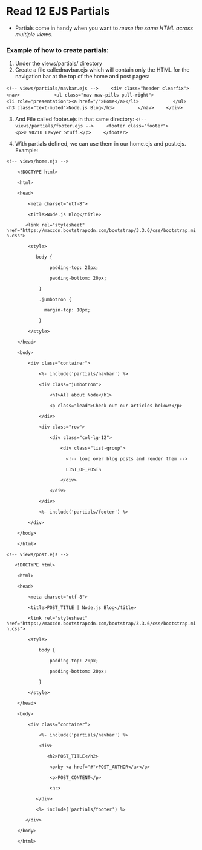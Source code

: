 # Read 12 EJS Partials

* Partials come in handy when you want to _reuse the same HTML across multiple views_.

### Example of how to create partials:

1. Under the views/partials/ directory 
2. Create a file callednavbar.ejs which will contain only the HTML for the navigation bar at the top of the home and post pages:

`<!-- views/partials/navbar.ejs -->`
`    <div class="header clearfix">`
`        <nav>`
`            <ul class="nav nav-pills pull-right">`
`                <li role="presentation"><a href="/">Home</a></li>`
`            </ul>`
`            <h3 class="text-muted">Node.js Blog</h3>`
`        </nav>`
`    </div>`

3. And File called footer.ejs in that same directory:
`<!-- views/partials/footer.ejs -->`
`    <footer class="footer">`
`        <p>© 90210 Lawyer Stuff.</p>`
`    </footer>`

4. With partials defined, we can use them in our home.ejs and post.ejs. Example: 


`<!-- views/home.ejs -->`

`    <!DOCTYPE html>`

`    <html>`

`    <head>`

`        <meta charset="utf-8">`

`        <title>Node.js Blog</title>`

`       <link rel="stylesheet" href="https://maxcdn.bootstrapcdn.com/bootstrap/3.3.6/css/bootstrap.min.css">`

`        <style>`

`           body {`

`                padding-top: 20px;`

`                padding-bottom: 20px;`

`            }`

`            .jumbotron {`

`              margin-top: 10px;`

`            }`

`        </style>`

`    </head>`

`    <body>`

`        <div class="container">`

`            <%- include('partials/navbar') %>`

`            <div class="jumbotron">`

`                <h1>All about Node</h1>`

`                <p class="lead">Check out our articles below!</p>`

`            </div>`

`            <div class="row">`

`                <div class="col-lg-12">`

`                    <div class="list-group">`

`                      <!-- loop over blog posts and render them -->`

`                      LIST_OF_POSTS`

`                    </div>`

`                </div>`

`            </div>`

`            <%- include('partials/footer') %>`

`        </div>`

`    </body>`

`    </html>`



`<!-- views/post.ejs -->`

`   <!DOCTYPE html>`

`    <html>`

`    <head>`

`        <meta charset="utf-8">`

`        <title>POST_TITLE | Node.js Blog</title>`

`        <link rel="stylesheet" href="https://maxcdn.bootstrapcdn.com/bootstrap/3.3.6/css/bootstrap.min.css">`

`        <style>`

`            body {`

`                padding-top: 20px;`

`                padding-bottom: 20px;`

`            }`

`        </style>`

`    </head>`

`    <body>`

`        <div class="container">`

`            <%- include('partials/navbar') %>`

`            <div>`

 `               <h2>POST_TITLE</h2>`

`                <p>by <a href="#">POST_AUTHOR</a></p>`

`                <p>POST_CONTENT</p>`

`                <hr>`

 `           </div>`

 `           <%- include('partials/footer') %>`

 `       </div>`

`    </body>`

`    </html>`